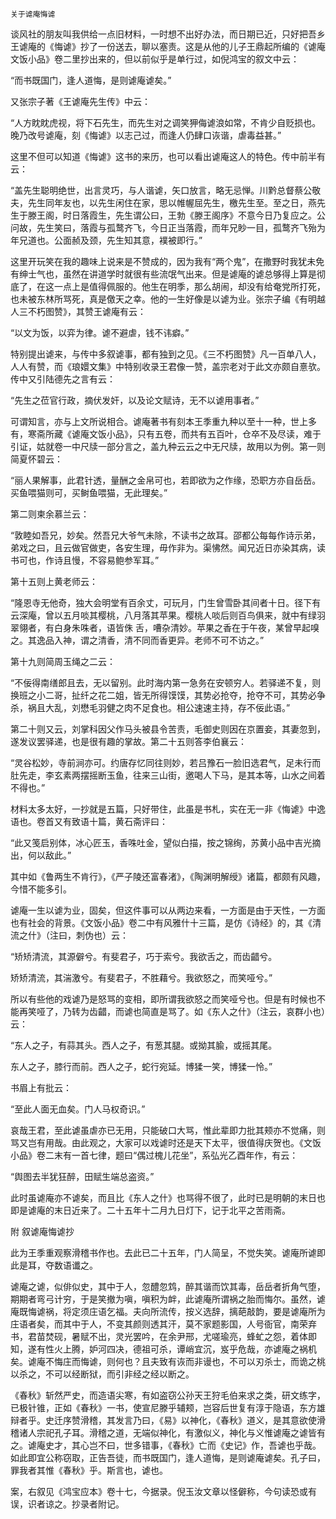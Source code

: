    关于谑庵悔谑 

   谈风社的朋友叫我供给一点旧材料，一时想不出好办法，而日期已近，只好把吾乡王谑庵的《悔谑》抄了一份送去，聊以塞责。这是从他的儿子王鼎起所编的《谑庵文饭小品》卷二里抄出来的，但以前似乎是单行过，如倪鸿宝的叙文中云：

   “而书既国门，逢人道悔，是则谑庵谑矣。”

   又张宗子著《王谑庵先生传》中云：

   “人方眈眈虎视，将下石先生，而先生对之调笑狎侮谑浪如常，不肯少自贬损也。晚乃改号谑庵，刻《悔谑》以志己过，而逢人仍肆口诙谐，虐毒益甚。”

   这里不但可以知道《悔谑》这书的来历，也可以看出谑庵这人的特色。传中前半有云：

   “盖先生聪明绝世，出言灵巧，与人谐谑，矢口放言，略无忌惮。川黔总督蔡公敬夫，先生同年友也，以先生闲住在家，思以帷幄屈先生，檄先生至。至之日，燕先生于滕王阁，时日落霞生，先生谓公曰，王勃《滕王阁序》不意今日乃复应之。公问故，先生笑曰，落霞与孤鹜齐飞，今日正当落霞，而年兄眇一目，孤鹜齐飞殆为年兄道也。公面赪及颈，先生知其意，襆被即行。”

   这里开玩笑在我的趣味上说来是不赞成的，因为我有“两个鬼”，在撒野时我犹未免有绅士气也，虽然在讲道学时就很有些流氓气出来。但是谑庵的谑总够得上算是彻底了，在这一点上是值得佩服的。他生在明季，那么胡闹，却没有给奄党所打死，也未被东林所骂死，真是儌天之幸。他的一生好像是以谑为业。张宗子编《有明越人三不朽图赞》，其赞王谑庵有云：

   “以文为饭，以弈为律。谑不避虐，钱不讳癖。”

   特别提出谑来，与传中多叙谑事，都有独到之见。《三不朽图赞》凡一百单八人，人人有赞，而《琅嬛文集》中特别收录王君像一赞，盖宗老对于此文亦颇自憙欤。传中又引陆德先之言有云：

   “先生之莅官行政，摘伏发奸，以及论文赋诗，无不以谑用事者。”

   可谓知言，亦与上文所说相合。谑庵著书有刻本王季重九种以至十一种，世上多有，寒斋所藏《谑庵文饭小品》，只有五卷，而共有五百叶，仓卒不及尽读，难于引证，姑就卷一中尺牍一部分言之，盖九种云云之中无尺牍，故用以为例。第一则简夏怀碧云：

   “丽人果解事，此君针透，量酬之金帛可也，若即欲为之作缘，恐职方亦自岳岳。买鱼喂猫则可，买鲥鱼喂猫，无此理矣。”

   第二则柬余慕兰云：

   “敦睦如吾兄，妙矣。然吾兄大爷气未除，不读书之故耳。邵都公每每作诗示弟，弟戏之曰，且云做官做吏，各安生理，毋作非为。渠怫然。闻兄近日亦染其病，读书可也，作诗且慢，不容易鲍参军耳。”

   第十五则上黄老师云：

   “隆恩寺无他奇，独大会明堂有百余丈，可玩月，门生曾雪卧其间者十日。径下有云深庵，曾以五月啖其樱桃，八月落其苹果。樱桃人啖后则百鸟俱来，就中有绿羽翠翎者，有白身朱咮者，语皆侏 舌，嘈杂清妙。苹果之香在于午夜，某曾早起嗅之。其逸品入神，谓之清香，清不同而香更异。老师不可不访之。”

   第十九则简周玉绳之二云：

   “不佞得南缮郎且去，无以留别。此时海内第一急务在安顿穷人。若驿递不复，则换班之小二哥，扯纤之花二姐，皆无所得馍馍，其势必抢夺，抢夺不可，其势必争杀，祸且大乱，刘懋毛羽健之肉不足食也。相公速速主持，存不佞此语。”

   第二十则又云，刘掌科因父作马头被县令苦责，毛御史则因在京置妾，其妻忽到，遂发议罢驿递，也是很有趣的掌故。第二十五则答李伯襄云：

   “灵谷松妙，寺前涧亦可。约唐存忆同往则妙，若吕豫石一脸旧选君气，足未行而肚先走，李玄素两摆摇断玉鱼，往来三山街，邀喝人下马，是其本等，山水之间着不得也。”

   材料太多太好，一抄就是五篇，只好带住，此虽是书札，实在无一非《悔谑》中逸语也。卷首又有致语十篇，黄石斋评曰：

   “此又笺启别体，冰心匠玉，香咮吐金，望似白描，按之锦绚，苏黄小品中吉光摘出，何以敌此。”

   其中如《鲁两生不肯行》，《严子陵还富春渚》，《陶渊明解绶》诸篇，都颇有风趣，今惜不能多引。

   谑庵一生以谑为业，固矣，但这件事可以从两边来看，一方面是由于天性，一方面也有社会的背景。《文饭小品》卷二中有风雅什十三篇，是仿《诗经》的，其《清流之什》（注曰，刺伪也）云：

   “矫矫清流，其源僻兮。有斐君子，巧于索兮。我欲舌之，而齿齰兮。

   矫矫清流，其湍激兮。有斐君子，不胜藉兮。我欲怒之，而笑哑兮。”

   所以有些他的戏谑乃是怒骂的变相，即所谓我欲怒之而笑哑兮也。但是有时候也不能再笑哑了，乃转为齿齰，而谑也简直是骂了。如《东人之什》（注云，哀群小也）云：

   “东人之子，有蒜其头。西人之子，有葱其腿。或拗其腧，或摇其尾。

   东人之子，膝行而前。西人之子，蛇行宛延。博猱一笑，博猱一怜。”

   书眉上有批云：

   “至此人面无血矣。门人马权奇识。”

   哀哉王君，至此谑虽虐亦已无用，只能破口大骂，惟此辈即力批其颊亦不觉痛，则骂又岂有用哉。由此观之，大家可以戏谑时还是天下太平，很值得庆贺也。《文饭小品》卷二末有一首七律，题曰“偶过槐儿花坐”，系弘光乙酉年作，有云：

   “舆图去半犹狂醉，田赋生端总盗资。”

   此时虽谑庵亦不谑矣，而且比《东人之什》也骂得不很了，此时已是明朝的末日也即是谑庵的末日近来了。二十五年十二月九日灯下，记于北平之苦雨斋。

   附 叙谑庵悔谑抄

   此为王季重观察滑稽书作也。去此已二十五年，门人简呈，不觉失笑。谑庵所谑即此是耳，夺数语谶之。

   谑庵之谑，似俳似史，其中于人，忽醴忽鸩，醉其谐而饮其毒，岳岳者折角气堕，期期者弯弓计穷，于是笑撤为嗔，嗔积为衅，此谑庵所谓祸之胎而悔尔。虽然，谑庵既悔谑祸，将定须庄语乞福。夫向所流传，按义选辞，摛葩敲韵，要是谑庵所为庄语者矣，而其中于人，不变其颜则透其汗，莫不家题影国，人号衙官，南荣弃书，君苗焚砚，暑赋不出，灵光罢吟，在余尹邢，尤嗟瑜亮，蜂虻之怨，着体即知，遂有性火上腾，妒河四决，德祖可杀，谭峭宜沉，岌乎危哉，亦谑庵之祸机矣。谑庵不悔庄而悔谑，则何也？且夫致有诙而非谩也，不可以刃杀士，而诡之桃以杀之，不可以经断狱，而引非经之经以断之。

   《春秋》斩然严史，而造语尖寒，有如盗窃公孙天王狩毛伯来求之类，研文练字，已极针锥，正如《春秋》一书，使宣尼滕乎辅颊，岂容后世复有淳于隐语，东方雄辩者乎。史迁序赞滑稽，其发言乃曰，《易》以神化，《春秋》道义，是其意欲使滑稽诸人宗祀孔子耳。滑稽之道，无端似神化，有激似义，神化与义惟谑庵之谑皆有之。谑庵史才，其心岂不曰，世多错事，《春秋》亡而《史记》作，吾谑也乎哉。如此即宜公称窃取，正告吾徒，而书既国门，逢人道悔，是则谑庵谑矣。孔子曰，罪我者其惟《春秋》乎。斯言也，谑也。

   案，右叙见《鸿宝应本》卷十七，今据录。倪玉汝文章以怪僻称，今句读恐或有误，识者谅之。抄录者附记。

